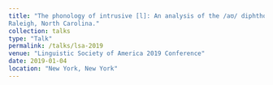 ```yaml
---
title: "The phonology of intrusive [l]: An analysis of the /aʊ/ diphthong in
Raleigh, North Carolina."
collection: talks
type: "Talk"
permalink: /talks/lsa-2019
venue: "Linguistic Society of America 2019 Conference"
date: 2019-01-04
location: "New York, New York"
---
```

